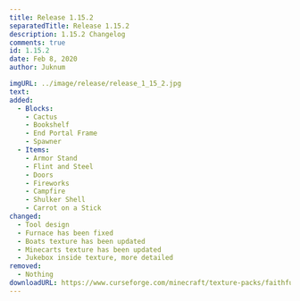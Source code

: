 ```yaml
---
title: Release 1.15.2
separatedTitle: Release 1.15.2
description: 1.15.2 Changelog
comments: true
id: 1.15.2
date: Feb 8, 2020
author: Juknum

imgURL: ../image/release/release_1_15_2.jpg
text:
added:
  - Blocks:
    - Cactus
    - Bookshelf
    - End Portal Frame
    - Spawner
  - Items:
    - Armor Stand
    - Flint and Steel
    - Doors
    - Fireworks
    - Campfire
    - Shulker Shell
    - Carrot on a Stick
changed:
  - Tool design
  - Furnace has been fixed
  - Boats texture has been updated
  - Minecarts texture has been updated
  - Jukebox inside texture, more detailed
removed:
  - Nothing
downloadURL: https://www.curseforge.com/minecraft/texture-packs/faithful-3d/files/2877605
---
```

